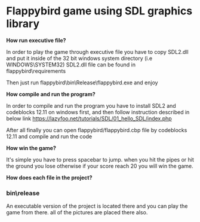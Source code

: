 # Flappybird game using SDL graphics library

**How run executive file?**

In order to play the game through executive file you have to copy SDL2.dll and put it inside of the 32 bit windows system directory (i.e WINDOWS\SYSTEM32) SDL2.dll file can be found in flappybird\requirements

Then just run flappybird\bin\Release\flappybird.exe and enjoy

**How compile and run the program?**

In order to compile and run the program you have to install SDL2 and codeblocks 12.11 on windows first, and then follow instruction described in below link 
https://lazyfoo.net/tutorials/SDL/01_hello_SDL/index.php 

After all finally you can open flappybird/flappybird.cbp file by codeblocks 12.11 and compile and run the code

**How win the game?**

It's simple you have to press spacebar to jump. when you hit the pipes or hit the ground you lose otherwise if your score reach 20 you will win the game.

**How does each file in the project?**

### bin\release
An executable version of the project is located there and you can play the game from there. all of the pictures are placed there also.

